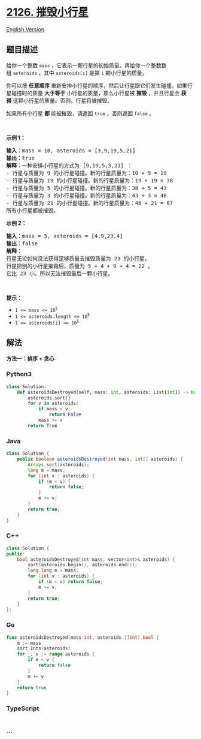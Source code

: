 # [2126. 摧毁小行星](https://leetcode.cn/problems/destroying-asteroids)

[English Version](/solution/2100-2199/2126.Destroying%20Asteroids/README_EN.md)

## 题目描述

<!-- 这里写题目描述 -->

<p>给你一个整数&nbsp;<code>mass</code>&nbsp;，它表示一颗行星的初始质量。再给你一个整数数组&nbsp;<code>asteroids</code>&nbsp;，其中&nbsp;<code>asteroids[i]</code>&nbsp;是第&nbsp;<code>i</code>&nbsp;颗小行星的质量。</p>

<p>你可以按 <strong>任意顺序</strong>&nbsp;重新安排小行星的顺序，然后让行星跟它们发生碰撞。如果行星碰撞时的质量 <strong>大于等于</strong>&nbsp;小行星的质量，那么小行星被 <strong>摧毁</strong>&nbsp;，并且行星会 <strong>获得</strong>&nbsp;这颗小行星的质量。否则，行星将被摧毁。</p>

<p>如果所有小行星 <strong>都</strong>&nbsp;能被摧毁，请返回 <code>true</code>&nbsp;，否则返回 <code>false</code>&nbsp;。</p>

<p>&nbsp;</p>

<p><strong>示例 1：</strong></p>

<pre><b>输入：</b>mass = 10, asteroids = [3,9,19,5,21]
<b>输出：</b>true
<b>解释：</b>一种安排小行星的方式为 [9,19,5,3,21] ：
- 行星与质量为 9 的小行星碰撞。新的行星质量为：10 + 9 = 19
- 行星与质量为 19 的小行星碰撞。新的行星质量为：19 + 19 = 38
- 行星与质量为 5 的小行星碰撞。新的行星质量为：38 + 5 = 43
- 行星与质量为 3 的小行星碰撞。新的行星质量为：43 + 3 = 46
- 行星与质量为 21 的小行星碰撞。新的行星质量为：46 + 21 = 67
所有小行星都被摧毁。
</pre>

<p><strong>示例 2：</strong></p>

<pre><b>输入：</b>mass = 5, asteroids = [4,9,23,4]
<b>输出：</b>false
<b>解释：</b>
行星无论如何没法获得足够质量去摧毁质量为 23 的小行星。
行星把别的小行星摧毁后，质量为 5 + 4 + 9 + 4 = 22 。
它比 23 小，所以无法摧毁最后一颗小行星。</pre>

<p>&nbsp;</p>

<p><strong>提示：</strong></p>

<ul>
	<li><code>1 &lt;= mass &lt;= 10<sup>5</sup></code></li>
	<li><code>1 &lt;= asteroids.length &lt;= 10<sup>5</sup></code></li>
	<li><code>1 &lt;= asteroids[i] &lt;= 10<sup>5</sup></code></li>
</ul>

## 解法

<!-- 这里可写通用的实现逻辑 -->

**方法一：排序 + 贪心**

<!-- tabs:start -->

### **Python3**

<!-- 这里可写当前语言的特殊实现逻辑 -->

```python
class Solution:
    def asteroidsDestroyed(self, mass: int, asteroids: List[int]) -> bool:
        asteroids.sort()
        for v in asteroids:
            if mass < v:
                return False
            mass += v
        return True
```

### **Java**

<!-- 这里可写当前语言的特殊实现逻辑 -->

```java
class Solution {
    public boolean asteroidsDestroyed(int mass, int[] asteroids) {
        Arrays.sort(asteroids);
        long m = mass;
        for (int v : asteroids) {
            if (m < v) {
                return false;
            }
            m += v;
        }
        return true;
    }
}
```

### **C++**

```cpp
class Solution {
public:
    bool asteroidsDestroyed(int mass, vector<int>& asteroids) {
        sort(asteroids.begin(), asteroids.end());
        long long m = mass;
        for (int v : asteroids) {
            if (m < v) return false;
            m += v;
        }
        return true;
    }
};
```

### **Go**

```go
func asteroidsDestroyed(mass int, asteroids []int) bool {
	m := mass
	sort.Ints(asteroids)
	for _, v := range asteroids {
		if m < v {
			return false
		}
		m += v
	}
	return true
}
```

### **TypeScript**

<!-- 这里可写当前语言的特殊实现逻辑 -->

```ts

```

### **...**

```

```

<!-- tabs:end -->
